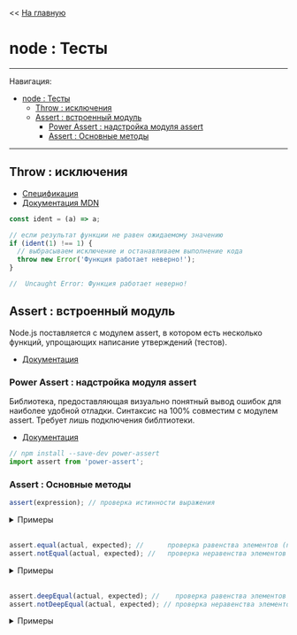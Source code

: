 << [На главную](./README.md)

# node : Тесты

---

Навигация:

- [node : Тесты](#node--тесты)
  - [Throw : исключения](#throw--исключения)
  - [Assert : встроенный модуль](#assert--встроенный-модуль)
    - [Power Assert : надстройка модуля assert](#power-assert--надстройка-модуля-assert)
    - [Assert : Основные методы](#assert--основные-методы)

---

## Throw : исключения

- [Спецификация](https://tc39.es/ecma262/#sec-throw-statement)
- [Документация MDN](https://developer.mozilla.org/ru/docs/Web/JavaScript/Reference/Statements/throw)

<a id="throw"></a>

```js
const ident = (a) => a;

// если результат функции не равен ожидаемому значению
if (ident(1) !== 1) {
  // выбрасываем исключение и останавливаем выполнение кода
  throw new Error('Функция работает неверно!');
}

//  Uncaught Error: Функция работает неверно!
```

## Assert : встроенный модуль

<a id="assert"></a>

Node.js поставляется с модулем assert, в котором есть несколько функций, упрощающих написание утверждений (тестов).

- [Документация](https://nodejs.org/api/assert.html)

### Power Assert : надстройка модуля assert

Библиотека, предоставляющая визуально понятный вывод ошибок для наиболее удобной отладки. Синтаксис на 100% совместим с модулем assert. Требует лишь подключения библтиотеки.

- [Документация](https://github.com/power-assert-js/power-assert)

```js
// npm install --save-dev power-assert
import assert from 'power-assert';
```

### Assert : Основные методы

```js
assert(expression); // проверка истинности выражения
```

<details>
<summary>Примеры</summary>

```js
const ident = (a) => a;

assert(ident(1) === 1); //   ==> всё ок
assert(ident(2) === 1); //   ==> выдаст ошибку

// Uncaught AssertionError [ERR_ASSERTION]: false == true
//    generatedMessage: true,
//    code: 'ERR_ASSERTION',
//    actual: false,
//    expected: true,
//    operator: '=='
```

</details><br>

```js
assert.equal(actual, expected); //      проверка равенства элементов (по ссылке)
assert.notEqual(actual, expected); //   проверка неравенства элементов (по ссылке)
```

<details>
<summary>Примеры</summary>

```js
const ident = (a) => a;

assert.equal(ident(1), 1); //         ==> всё ок
assert.equal(ident([1]), [1]); //     ==> выдаст ошибку

// Uncaught AssertionError [ERR_ASSERTION]: [1] == [1]
//    generatedMessage: true,
//    code: 'ERR_ASSERTION',
//    actual: [1],
//    expected: [1],
//    operator: '=='

assert.notEqual(ident(2), 1); //      ==> всё ок
assert.notEqual(ident([1]), [1]); //  ==> всё ок
assert.notEqual(ident(1), 1); //      ==> выдаст ошибку

// Uncaught AssertionError [ERR_ASSERTION]: 1 != 1
//    generatedMessage: true,
//    code: 'ERR_ASSERTION',
//    actual: 1,
//    expected: 1,
//    operator: '!='
```

</details><br>

```js
assert.deepEqual(actual, expected); //    проверка равенства элементов (по значению)
assert.notDeepEqual(actual, expected); // проверка неравенства элементов (по значению)
```

<details>
<summary>Примеры</summary>

```js
const ident = (a) => a;

assert.deepEqual(ident([1]), [1]); //   ==> всё ок
assert.deepEqual(ident([2]), [1]); //   ==> выдаст ошибку

// Uncaught AssertionError [ERR_ASSERTION]: Expected values to be loosely deep-equal: [2] should loosely deep-equal [1]
//    generatedMessage: true,
//    code: 'ERR_ASSERTION',
//    actual: [2],
//    expected: [1],
//    operator: 'deepEqual'

assert.notDeepEqual(ident([2]), [1]); //   ==> всё ок
assert.notDeepEqual(ident([1]), [1]); //   ==> выдаст ошибку

// Uncaught: AssertionError [ERR_ASSERTION]: Expected "actual" not to be loosely deep-equal to: [1]
//    generatedMessage: true,
//    code: 'ERR_ASSERTION',
//    actual: [1],
//    expected: [1],
//    operator: 'notDeepEqual'
```

</details><br>
